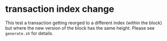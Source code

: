 # transaction index change

This test a transaction getting reorged to a different index (within
the block) but where the new version of the block has the same height.
Please see `generate.sh` for details.
